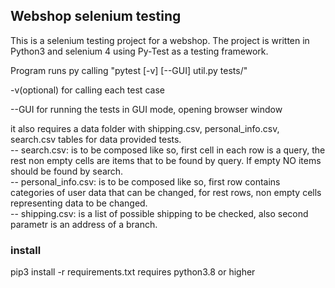 ## Webshop selenium testing 
This is a selenium testing project for a webshop. The project is written in Python3 and selenium 4 using Py-Test as a testing framework.

Program runs py calling "pytest [-v] [--GUI] util.py tests/"

-v(optional) for calling each test case

--GUI for running the tests in GUI mode, opening browser window

it also requires a data folder with shipping.csv, personal_info.csv, search.csv tables for data provided tests.
<br> -- search.csv: is to be composed like so, first cell in each row is a query, the rest non empty cells are items that to be found by query. If empty NO items should be found by search.
<br> -- personal_info.csv: is to be composed like so, first row contains categories of user data that can be changed, for rest rows, non empty cells representing data to be changed.
<br> -- shipping.csv: is a list of possible shipping to be checked, also second parametr is an address of a branch.

### install
pip3 install -r requirements.txt
requires python3.8 or higher